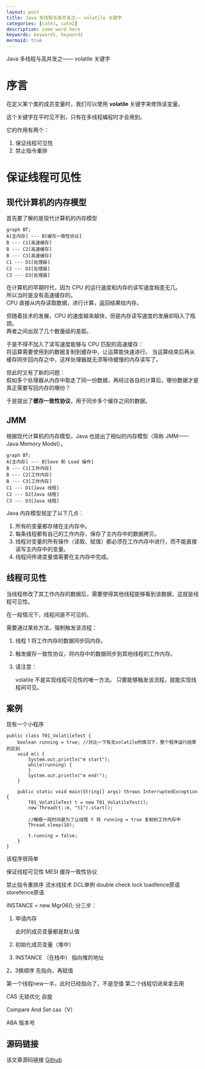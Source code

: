 ```yaml
---
layout: post
title: Java 多线程与高并发之—— volatile 关键字
categories: [cate1, cate2]
description: some word here
keywords: keyword1, keyword2
mermaid: true
---
```


Java 多线程与高并发之—— volatile 关键字

# 序言
在定义某个类的成员变量时，我们可以使用 **volatile** 关键字来修饰该变量。

这个关键字在平时见不到，只有在多线程编程时才会用到。

它的作用有两个：
1. 保证线程可见性
2. 禁止指令重排

# 保证线程可见性
## 现代计算机的内存模型
首先要了解的是现代计算机的内存模型
```mermaid!
graph BT;
A[主内存] --- B[缓存一致性协议]
B --- C1[高速缓存]
B --- C2[高速缓存]
B --- C3[高速缓存]
C1 --- D1[处理器]
C2 --- D2[处理器]
C3 --- D3[处理器]
```

在计算机的早期时代，因为 CPU 的运行速度和内存的读写速度相差无几。<br>
所以当时是没有高速缓存的。<br>
CPU 直接从内存读取数据，进行计算，返回结果给内存。

但随着技术的发展，CPU 的速度越来越快，但是内存读写速度的发展却陷入了瓶颈。<br>
两者之间出现了几个数量级的差距。

于是不得不加入了读写速度能够与 CPU 匹配的高速缓存：<br>
将运算需要使用到的数据复制到缓存中，让运算能快速进行。
当运算结束后再从缓存同步回内存之中，这样处理器就无须等待缓慢的内存读写了。

但此时又有了新的问题：<br>
假如多个处理器从内存中取走了同一份数据，再经过各自的计算后，哪份数据才是真正需要写回内存的哪份？

于是提出了**缓存一致性协议**，用于同步多个缓存之间的数据。

## JMM
根据现代计算机的内存模型，Java 也提出了相似的内存模型（简称 JMM—— Java Memory Model）。

```mermaid!
graph BT;
A[主内存] --- B[Save 和 Load 操作]
B --- C1[工作内存]
B --- C2[工作内存]
B --- C3[工作内存]
C1 --- D1[Java 线程]
C2 --- D2[Java 线程]
C3 --- D3[Java 线程]
```

Java 内存模型规定了以下几点：
1. 所有的变量都存储在主内存中。
2. 每条线程都有自己的工作内存，保存了主内存中的数据拷贝。
3. 线程对变量的所有操作（读取、赋值）都必须在工作内存中进行，而不能直接读写主内存中的变量。
4. 线程间传递变量值需要在主内存中完成。

## 线程可见性
当线程修改了其工作内存的数据后，需要使得其他线程能够看到该数据，这就是线程可见性。

在一般情况下，线程间是不可见的。

需要通过某些方法，强制触发该流程：
1. 线程 1 将工作内存的数据同步回内存。
2. 触发缓存一致性协议，将内存中的数据同步到其他线程的工作内存。
3. 请注意：

	volatile 不是实现线程可见性的唯一方法。
	只要能够触发该流程，就能实现线程间可见。
	
## 案例
现有一个小程序
```java?linenums
public class T01_VolatileTest {
    boolean running = true; //对比一下有无volatile的情况下，整个程序运行结果的区别
    void m() {
        System.out.println("m start");
        while(running) {
        }
        System.out.println("m end!");
    }

    public static void main(String[] args) throws InterruptedException {
        T01_VolatileTest t = new T01_VolatileTest();
        new Thread(t::m, "t1").start();

        //睡眠一段时间是为了让线程 t 将 running = true 复制到工作内存中
        Thread.sleep(10);

        t.running = false;
    }
}
```
该程序很简单


保证线程可见性
MESI
缓存一致性协议

禁止指令重排序
流水线技术
DCL单例 double check lock
loadfence原语
storefence原语

INSTANCE = new Mgr06();
分三步：
1. 申请内存

	此时的成员变量都是默认值
2. 初始化成员变量（堆中）
3. INSTANCE （在栈中） 指向堆的地址

2，3换顺序
先指向，再赋值

第一个线程new一半，此时已经指向了，不是空值
第二个线程切进来拿去用


CAS 无锁优化 自旋

Compare And Set
cas（V）

ABA
版本号

## 源码链接
该文章源码链接 [Github](url)